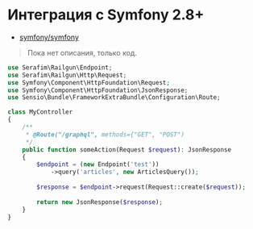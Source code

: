 # Интеграция с Symfony 2.8+

- [symfony/symfony](https://github.com/symfony/symfony)

>  Пока нет описания, только код.

```php
use Serafim\Railgun\Endpoint;
use Serafim\Railgun\Http\Request;
use Symfony\Component\HttpFoundation\Request;
use Symfony\Component\HttpFoundation\JsonResponse;
use Sensio\Bundle\FrameworkExtraBundle\Configuration\Route;

class MyController
{
    /**
     * @Route("/graphql", methods={"GET", "POST")
     */
    public function someAction(Request $request): JsonResponse
    {
        $endpoint = (new Endpoint('test'))
            ->query('articles', new ArticlesQuery());
            
        $response = $endpoint->request(Request::create($request));
        
        return new JsonResponse($response);
    }
}
```
